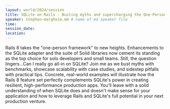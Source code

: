```yaml
---
layout: world/2024/session
title: SQLite on Rails - Busting myths and supercharging the One-Person Framework
speaker: stephen-margheim.md # name of md speaker file
time: 
session_date: 
location: 
---
```


Rails 8 takes the "one-person framework" to new heights. Enhancements to the SQLite adapter and the suite of Solid libraries now cement its standing as the top choice for solo developers and small teams. Still, the question lingers...Can I really go all-in on SQLite? Join me as we bust myths with benchmarks, showcase scalability with case studies, and sidestep pitfalls with practical tips. Concrete, real-world examples will illustrate how the Rails 8 feature set perfectly complements SQLite's power in creating resilient, high-performance production apps. You'll leave with a solid understanding of when SQLite does and doesn't make sense for your application and how to leverage Rails and SQLite's full potential in your next production venture.